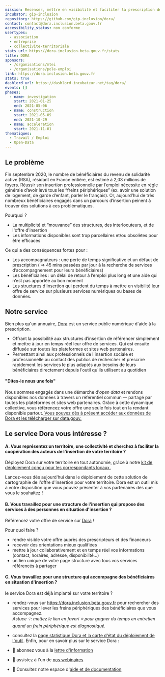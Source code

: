```yaml
---
mission: Recenser, mettre en visibilité et faciliter la prescription de services d'insertion, adaptés aux besoins des bénéficiaires
incubator: gip-inclusion
repository: https://github.com/gip-inclusion/dora/
contact: contact@dora.inclusion.beta.gouv.fr
accessibility_status: non conforme
usertypes:
  - association
  - entreprise
  - collectivite-territoriale
stats_url: https://dora.inclusion.beta.gouv.fr/stats
title: DORA
sponsors:
  - /organisations/mtei
  - /organisations/pole-emploi
link: https://dora.inclusion.beta.gouv.fr
stats: true
dashlord_url: https://dashlord.incubateur.net/tag/dora/
events: []
phases:
  - name: investigation
    start: 2021-01-25
    end: 2021-05-06
  - name: construction
    start: 2021-05-09
    end: 2021-10-29
  - name: acceleration
    start: 2021-11-01
thematiques:
  - Travail / Emploi
  - Open-Data
---
```

## Le problème

Fin septembre 2020, le nombre de bénéficiaires du revenu de solidarité active (RSA), résidant en France entière, est estimé à 2,03 millions de foyers. Réussir son insertion professionnelle par l’emploi nécessite en règle générale d’avoir levé tous les “freins périphériques” (ex. avoir une solution de logement, de garde d’enfant, parler le français). Or, aujourd’hui de très nombreux bénéficiaires engagés dans un parcours d’insertion peinent à trouver des solutions à ces problématiques.

Pourquoi ?

- La multiplicité et “mouvance” des structures, des interlocuteurs, et de l'offre d'insertion
- Les informations disponibles sont trop parcellaires et/ou obsolètes pour être efficaces

Ce qui a des conséquences fortes pour :

- Les accompagnateurs : une perte de temps significative et un défaut de prescription ( => 45 mins passées par jour à la recherche de services d’accompagnement pour leurs bénéficiaires)
- Les bénéficiaires : un délai de retour à l’emploi plus long et une aide qui n’est pas apportée au bon moment
- Les structures d'insertion qui perdent du temps à mettre en visibilité leur offre de service sur plusieurs services numériques ou bases de données.

## Notre service

Bien plus qu'un annuaire, [Dora](https://dora.inclusion.beta.gouv.fr) est un service public numérique d'aide à la prescription.

- Offrant la possibilité aux structures d’insertion de référencer simplement et mettre à jour en temps réel leur offre de services. Qui est ensuite diffusée sur toutes les plateformes et sites web partenaires.
- Permettant ainsi aux professionnels de l'insertion sociale et professionnelle au contact des publics de rechercher et prescrire rapidement les services le plus adaptés aux besoins de leurs bénéficiaires directement depuis l'outil qu'ils utilisent au quotidien

#### "Dites-le nous une fois"

Nous sommes engagés dans une démarche d’_open data_ et rendons disponibles nos données à travers un référentiel commun — partagé par toutes les plateformes et sites web partenaires. Grâce à cette dynamique collective, vous référencez votre offre une seule fois tout en la rendant disponible partout.[ Vous pouvez dès à présent accéder aux données de Dora et les télécharger sur data.gouv.](https://www.data.gouv.fr/fr/datasets/referentiel-de-loffre-dinsertion-liste-des-structures-et-services-dinsertion/)

## Le service Dora vous intéresse ?

#### A. Vous représentez un territoire, une collectivité et cherchez à faciliter la coopération des acteurs de l'insertion de votre territoire ?

Déployez Dora sur votre territoire en tout autonomie, grâce à notre [kit de déploiement conçu pour les correspondants locaux. ](https://docs.google.com/presentation/d/e/2PACX-1vRO9E2xQXWJOgsABNHLmEWdeUb3FK6AIKcrW_bqUMNn-pmSwdZwCkZb-jFcedsde8rxwzilHdWBG4jp/pub?start=false&loop=false&delayms=3000)

Lancez-vous dès aujourd'hui dans le déploiement de cette solution de cartographie de l'offre d'insertion pour votre territoire. Dora est un outil mis à votre disposition que vous pouvez présenter à vos partenaires dès que vous le souhaitez !

#### B. Vous travaillez pour une structure de l'insertion qui propose des services à des personnes en situation d'insertion ?

Référencez votre offre de service sur [Dora](https://dora.inclusion.beta.gouv.fr) !

Pour quoi faire ?

- rendre visible votre offre auprès des prescripteurs et des financeurs
- recevoir des orientations mieux qualifiées
- mettre à jour collaborativement et en temps réel vos informations (contact, horaires, adresse, disponibilité...)
- un lien unique de votre page structure avec tous vos services référencés à partager

#### C. Vous travaillez pour une structure qui accompagne des bénéficiaires en situation d'insertion ?

le service Dora est déjà implanté sur votre territoire ?

- rendez-vous sur <https://dora.inclusion.beta.gouv.fr> pour rechercher des services pour lever les freins périphériques des bénéficiaires que vous accompagnez.\
   _Astuce 💡: mettez le lien en favori ⭐ pour gagner du temps en entretien quand un frein périphérique est diagnostiqué._
- consultez la [page statistique Dora et la carte d'état du déploiement de l'outil](https://dora.inclusion.beta.gouv.fr/stats).
Enfin, pour en savoir plus sur le service Dora :

- 📰 abonnez vous à la [lettre d'information](https://d4c653e7.sibforms.com/serve/MUIEAEkY4naptXBIq5NdRg5UPxP1wmwbGCinne5c1gynY-wfrZ0Dz0QP_NqkXtfyYqhdaq3AO8VFZJ9giRi9ZT0eah7Ut2U0LeKSTVIHQb_5nhvTLUMWXo9ZMeIYCHVlzmjkXGQ66S5ewcYpSADUgV--2RVZ_mrnsRJQoCNwZ8y-sWzfQsEzfKuTA7SLbZ_dWeqaigudym3EaiHT)
- 🎤 assistez à l'un de [nos webinaires](https://app.livestorm.co/dora-1)
- 🔎 Consultez notre espace d'[aide et de documentation](https://aide.dora.inclusion.beta.gouv.fr/fr/)